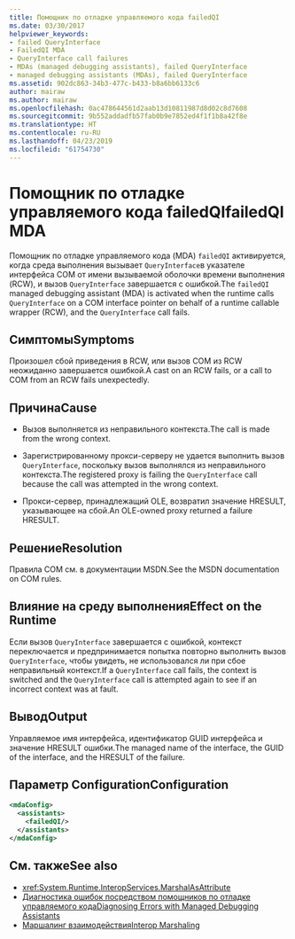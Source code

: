 ```yaml
---
title: Помощник по отладке управляемого кода failedQI
ms.date: 03/30/2017
helpviewer_keywords:
- failed QueryInterface
- FailedQI MDA
- QueryInterface call failures
- MDAs (managed debugging assistants), failed QueryInterface
- managed debugging assistants (MDAs), failed QueryInterface
ms.assetid: 902dc863-34b3-477c-b433-b8a6bb6133c6
author: mairaw
ms.author: mairaw
ms.openlocfilehash: 0ac478644561d2aab13d10811987d8d02c8d7608
ms.sourcegitcommit: 9b552addadfb57fab0b9e7852ed4f1f1b8a42f8e
ms.translationtype: HT
ms.contentlocale: ru-RU
ms.lasthandoff: 04/23/2019
ms.locfileid: "61754730"
---
```

# <a name="failedqi-mda"></a><span data-ttu-id="725cd-102">Помощник по отладке управляемого кода failedQI</span><span class="sxs-lookup"><span data-stu-id="725cd-102">failedQI MDA</span></span>
<span data-ttu-id="725cd-103">Помощник по отладке управляемого кода (MDA) `failedQI` активируется, когда среда выполнения вызывает `QueryInterface`в указателе интерфейса СОМ от имени вызываемой оболочки времени выполнения (RCW), и вызов `QueryInterface` завершается с ошибкой.</span><span class="sxs-lookup"><span data-stu-id="725cd-103">The `failedQI` managed debugging assistant (MDA) is activated when the runtime calls `QueryInterface` on a COM interface pointer on behalf of a runtime callable wrapper (RCW), and the `QueryInterface` call fails.</span></span>  
  
## <a name="symptoms"></a><span data-ttu-id="725cd-104">Симптомы</span><span class="sxs-lookup"><span data-stu-id="725cd-104">Symptoms</span></span>  
 <span data-ttu-id="725cd-105">Произошел сбой приведения в RCW, или вызов COM из RCW неожиданно завершается ошибкой.</span><span class="sxs-lookup"><span data-stu-id="725cd-105">A cast on an RCW fails, or a call to COM from an RCW fails unexpectedly.</span></span>  
  
## <a name="cause"></a><span data-ttu-id="725cd-106">Причина</span><span class="sxs-lookup"><span data-stu-id="725cd-106">Cause</span></span>  
  
- <span data-ttu-id="725cd-107">Вызов выполняется из неправильного контекста.</span><span class="sxs-lookup"><span data-stu-id="725cd-107">The call is made from the wrong context.</span></span>  
  
- <span data-ttu-id="725cd-108">Зарегистрированному прокси-серверу не удается выполнить вызов `QueryInterface`, поскольку вызов выполнялся из неправильного контекста.</span><span class="sxs-lookup"><span data-stu-id="725cd-108">The registered proxy is failing the `QueryInterface` call because the call was attempted in the wrong context.</span></span>  
  
- <span data-ttu-id="725cd-109">Прокси-сервер, принадлежащий OLE, возвратил значение HRESULT, указывающее на сбой.</span><span class="sxs-lookup"><span data-stu-id="725cd-109">An OLE-owned proxy returned a failure HRESULT.</span></span>  
  
## <a name="resolution"></a><span data-ttu-id="725cd-110">Решение</span><span class="sxs-lookup"><span data-stu-id="725cd-110">Resolution</span></span>  
 <span data-ttu-id="725cd-111">Правила COM см. в документации MSDN.</span><span class="sxs-lookup"><span data-stu-id="725cd-111">See the MSDN documentation on COM rules.</span></span>  
  
## <a name="effect-on-the-runtime"></a><span data-ttu-id="725cd-112">Влияние на среду выполнения</span><span class="sxs-lookup"><span data-stu-id="725cd-112">Effect on the Runtime</span></span>  
 <span data-ttu-id="725cd-113">Если вызов `QueryInterface` завершается с ошибкой, контекст переключается и предпринимается попытка повторно выполнить вызов `QueryInterface`, чтобы увидеть, не использовался ли при сбое неправильный контекст.</span><span class="sxs-lookup"><span data-stu-id="725cd-113">If a `QueryInterface` call fails, the context is switched and the `QueryInterface` call is attempted again to see if an incorrect context was at fault.</span></span>  
  
## <a name="output"></a><span data-ttu-id="725cd-114">Вывод</span><span class="sxs-lookup"><span data-stu-id="725cd-114">Output</span></span>  
 <span data-ttu-id="725cd-115">Управляемое имя интерфейса, идентификатор GUID интерфейса и значение HRESULT ошибки.</span><span class="sxs-lookup"><span data-stu-id="725cd-115">The managed name of the interface, the GUID of the interface, and the HRESULT of the failure.</span></span>  
  
## <a name="configuration"></a><span data-ttu-id="725cd-116">Параметр Configuration</span><span class="sxs-lookup"><span data-stu-id="725cd-116">Configuration</span></span>  
  
```xml  
<mdaConfig>  
  <assistants>  
    <failedQI/>  
  </assistants>  
</mdaConfig>  
```  
  
## <a name="see-also"></a><span data-ttu-id="725cd-117">См. также</span><span class="sxs-lookup"><span data-stu-id="725cd-117">See also</span></span>

- <xref:System.Runtime.InteropServices.MarshalAsAttribute>
- [<span data-ttu-id="725cd-118">Диагностика ошибок посредством помощников по отладке управляемого кода</span><span class="sxs-lookup"><span data-stu-id="725cd-118">Diagnosing Errors with Managed Debugging Assistants</span></span>](../../../docs/framework/debug-trace-profile/diagnosing-errors-with-managed-debugging-assistants.md)
- [<span data-ttu-id="725cd-119">Маршалинг взаимодействия</span><span class="sxs-lookup"><span data-stu-id="725cd-119">Interop Marshaling</span></span>](../../../docs/framework/interop/interop-marshaling.md)
